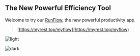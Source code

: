 ## The New Powerful Efficiency Tool

Welcome to try our [RunFlow](https://myrest.top/myflow), the new powerful productivity app.

> [https://myrest.top/myflow](https://myrest.top/myflow)

![light](https://myrest.top/static/images/myflow/action_window_light.png)

![dark](https://myrest.top/static/images/myflow/action_window_dark.png)
